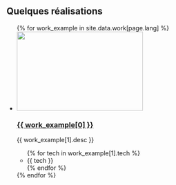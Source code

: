 ## Quelques réalisations

<ul class="work-example-list">
    {% for work_example in site.data.work[page.lang] %}
        <li class="work-example">
            <img class="work-example-img" src="{{ site.baseurl }}/data/img/{{ work_example[1].img }}" alt="" width="292" height="183" />
            <div class="work-example-details-wrapper">
                <div class="work-example-details">
                    <h3 class="work-example-title">
                        <a class="work-example-link" href="{{ work_example[1].url }}" target="_blank" title="{{ i18n.click_to_open_project }}">{{ work_example[0] }}</a>
                    </h3>
                    <div class="work-example-description">
                        <p>{{ work_example[1].desc }}</p>
                    </div>
                    <ul class="work-example-tech-list">
                        {% for tech in work_example[1].tech %}
                            <li class="work-example-tech-list-item">{{ tech }}</li>
                        {% endfor %}
                    </ul>
                </div>
            </div>
        </li>
    {% endfor %}
</ul>
